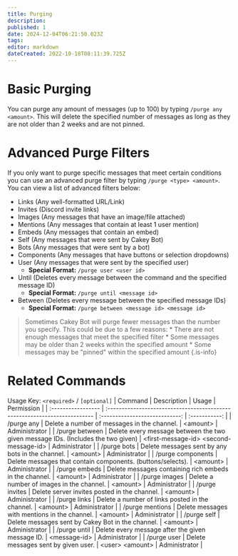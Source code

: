 ```yaml
---
title: Purging
description: 
published: 1
date: 2024-12-04T06:21:50.023Z
tags: 
editor: markdown
dateCreated: 2022-10-18T08:11:39.725Z
---
```


# Basic Purging
You can purge any amount of messages (up to 100) by typing `/purge any <amount>`. This will delete the specified number of messages as long as they are not older than 2 weeks and are not pinned.

# Advanced Purge Filters
If you only want to purge specific messages that meet certain conditions you can use an advanced purge filter by typing `/purge <type> <amount>`. You can view a list of advanced filters below:

* Links (Any well-formatted URL/Link)
* Invites (Discord invite links)
* Images (Any messages that have an image/file attached)
* Mentions (Any messages that contain at least 1 user mention)
* Embeds (Any messages that contain an embed)
* Self (Any messages that were sent by Cakey Bot)
* Bots (Any messages that were sent by a bot)
* Components (Any messages that have buttons or selection dropdowns)
* User (Any messages that were sent by the specified user)
  * **Special Format:** `/purge user <user id>`
* Until (Deletes every message between the command and the specified message ID)
  * **Special Format:** `/purge until <message id>`
* Between (Deletes every message between the specified message IDs)
  * **Special Format:** `/purge between <message id> <message id>`

> Sometimes Cakey Bot will purge fewer messages than the number you specify. This could be due to a few reasons:
> \* There are not enough messages that meet the specified filter
> \* Some messages may be older than 2 weeks within the specified amount
> \* Some messages may be "pinned" within the specified amount
{.is-info}

# Related Commands
Usage Key: `<required>` / `[optional]`
| Command            | Description                                                                | Usage                           | Permission    |
| :----------------- | :------------------------------------------------------------------------- | :----------------------------: | :-----------: |
| /purge any         | Delete a number of messages in the channel.                               | \<amount>                        | Administrator |
| /purge between     | Delete every message between the two given message IDs. (Includes the two given) | \<first-message-id> \<second-message-id> | Administrator |
| /purge bots        | Delete messages sent by any bots in the channel.                          | \<amount>                        | Administrator |
| /purge components  | Delete messages that contain components. (buttons/selects).               | \<amount>                        | Administrator |
| /purge embeds      | Delete messages containing rich embeds in the channel.                    | \<amount>                        | Administrator |
| /purge images      | Delete a number of images in the channel.                                 | \<amount>                        | Administrator |
| /purge invites     | Delete server invites posted in the channel.                              | \<amount>                        | Administrator |
| /purge links       | Delete a number of links posted in the channel.                           | \<amount>                        | Administrator |
| /purge mentions    | Delete messages with mentions in the channel.                             | \<amount>                        | Administrator |
| /purge self        | Delete messages sent by Cakey Bot in the channel.                         | \<amount>                        | Administrator |
| /purge until       | Delete every message after the given message ID.                          | \<message-id>                    | Administrator |
| /purge user        | Delete messages sent by given user.                                       | \<user> \<amount>                 | Administrator |

